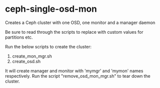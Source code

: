 # ceph-single-osd-mon
Creates a Ceph cluster with one OSD, one monitor and a manager daemon

Be sure to read through the scripts to replace with custom values for partitions etc.

Run the below scripts to create the cluster:

1) create_mon_mgr.sh
2) create_osd.sh

It will create manager and monitor with 'mymgr' and 'mymon' names respectively.
Run the script "remove_osd_mon_mgr.sh" to tear down the cluster.
